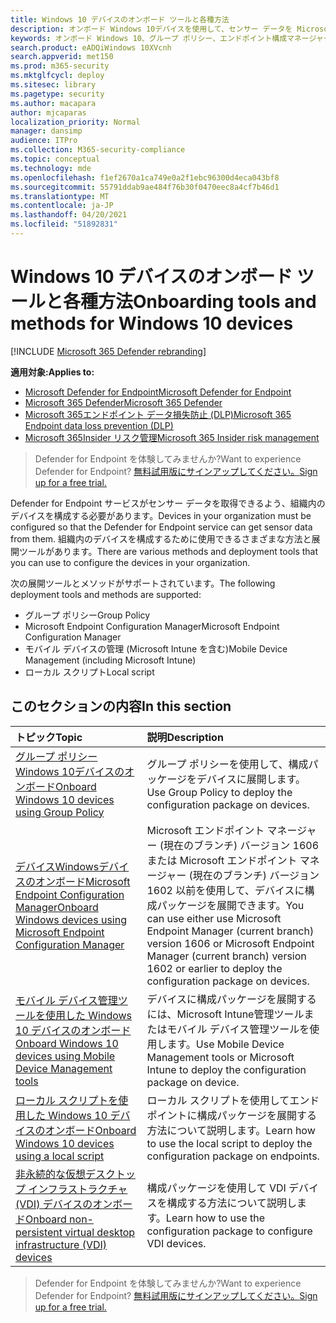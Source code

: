 ```yaml
---
title: Windows 10 デバイスのオンボード ツールと各種方法
description: オンボード Windows 10デバイスを使用して、センサー データを Microsoft Defender for Endpoint センサーに送信できます。
keywords: オンボード Windows 10、グループ ポリシー、エンドポイント構成マネージャー、モバイル デバイス管理、ローカル スクリプト、gp、sccm、mdm、intune
search.product: eADQiWindows 10XVcnh
search.appverid: met150
ms.prod: m365-security
ms.mktglfcycl: deploy
ms.sitesec: library
ms.pagetype: security
ms.author: macapara
author: mjcaparas
localization_priority: Normal
manager: dansimp
audience: ITPro
ms.collection: M365-security-compliance
ms.topic: conceptual
ms.technology: mde
ms.openlocfilehash: f1ef2670a1ca749e0a2f1ebc96300d4eca043bf8
ms.sourcegitcommit: 55791ddab9ae484f76b30f0470eec8a4cf7b46d1
ms.translationtype: MT
ms.contentlocale: ja-JP
ms.lasthandoff: 04/20/2021
ms.locfileid: "51892831"
---
```

# <a name="onboarding-tools-and-methods-for-windows-10-devices"></a><span data-ttu-id="195b4-104">Windows 10 デバイスのオンボード ツールと各種方法</span><span class="sxs-lookup"><span data-stu-id="195b4-104">Onboarding tools and methods for Windows 10 devices</span></span>

[!INCLUDE [Microsoft 365 Defender rebranding](../../includes/microsoft-defender.md)]

<span data-ttu-id="195b4-105">**適用対象:**</span><span class="sxs-lookup"><span data-stu-id="195b4-105">**Applies to:**</span></span>
- [<span data-ttu-id="195b4-106">Microsoft Defender for Endpoint</span><span class="sxs-lookup"><span data-stu-id="195b4-106">Microsoft Defender for Endpoint</span></span>](https://go.microsoft.com/fwlink/p/?linkid=2154037)
- [<span data-ttu-id="195b4-107">Microsoft 365 Defender</span><span class="sxs-lookup"><span data-stu-id="195b4-107">Microsoft 365 Defender</span></span>](https://go.microsoft.com/fwlink/?linkid=2118804)
- [<span data-ttu-id="195b4-108">Microsoft 365エンドポイント データ損失防止 (DLP)</span><span class="sxs-lookup"><span data-stu-id="195b4-108">Microsoft 365 Endpoint data loss prevention (DLP)</span></span>](/microsoft-365/compliance/endpoint-dlp-learn-about)
- [<span data-ttu-id="195b4-109">Microsoft 365Insider リスク管理</span><span class="sxs-lookup"><span data-stu-id="195b4-109">Microsoft 365 Insider risk management</span></span>](/microsoft-365/compliance/insider-risk-management)

><span data-ttu-id="195b4-110">Defender for Endpoint を体験してみませんか?</span><span class="sxs-lookup"><span data-stu-id="195b4-110">Want to experience Defender for Endpoint?</span></span> [<span data-ttu-id="195b4-111">無料試用版にサインアップしてください。</span><span class="sxs-lookup"><span data-stu-id="195b4-111">Sign up for a free trial.</span></span>](https://www.microsoft.com/microsoft-365/windows/microsoft-defender-atp?ocid=docs-wdatp-assignaccess-abovefoldlink)

<span data-ttu-id="195b4-112">Defender for Endpoint サービスがセンサー データを取得できるよう、組織内のデバイスを構成する必要があります。</span><span class="sxs-lookup"><span data-stu-id="195b4-112">Devices in your organization must be configured so that the Defender for Endpoint service can get sensor data from them.</span></span> <span data-ttu-id="195b4-113">組織内のデバイスを構成するために使用できるさまざまな方法と展開ツールがあります。</span><span class="sxs-lookup"><span data-stu-id="195b4-113">There are various methods and deployment tools that you can use to configure the devices in your organization.</span></span>

<span data-ttu-id="195b4-114">次の展開ツールとメソッドがサポートされています。</span><span class="sxs-lookup"><span data-stu-id="195b4-114">The following deployment tools and methods are supported:</span></span>

- <span data-ttu-id="195b4-115">グループ ポリシー</span><span class="sxs-lookup"><span data-stu-id="195b4-115">Group Policy</span></span>
- <span data-ttu-id="195b4-116">Microsoft Endpoint Configuration Manager</span><span class="sxs-lookup"><span data-stu-id="195b4-116">Microsoft Endpoint Configuration Manager</span></span>
- <span data-ttu-id="195b4-117">モバイル デバイスの管理 (Microsoft Intune を含む)</span><span class="sxs-lookup"><span data-stu-id="195b4-117">Mobile Device Management (including Microsoft Intune)</span></span>
- <span data-ttu-id="195b4-118">ローカル スクリプト</span><span class="sxs-lookup"><span data-stu-id="195b4-118">Local script</span></span>

## <a name="in-this-section"></a><span data-ttu-id="195b4-119">このセクションの内容</span><span class="sxs-lookup"><span data-stu-id="195b4-119">In this section</span></span>
<span data-ttu-id="195b4-120">トピック</span><span class="sxs-lookup"><span data-stu-id="195b4-120">Topic</span></span> | <span data-ttu-id="195b4-121">説明</span><span class="sxs-lookup"><span data-stu-id="195b4-121">Description</span></span>
:---|:---
[<span data-ttu-id="195b4-122">グループ ポリシー Windows 10デバイスのオンボード</span><span class="sxs-lookup"><span data-stu-id="195b4-122">Onboard Windows 10 devices using Group Policy</span></span>](configure-endpoints-gp.md) | <span data-ttu-id="195b4-123">グループ ポリシーを使用して、構成パッケージをデバイスに展開します。</span><span class="sxs-lookup"><span data-stu-id="195b4-123">Use Group Policy to deploy the configuration package on devices.</span></span>
[<span data-ttu-id="195b4-124">デバイスWindowsデバイスのオンボードMicrosoft Endpoint Configuration Manager</span><span class="sxs-lookup"><span data-stu-id="195b4-124">Onboard Windows devices using Microsoft Endpoint Configuration Manager</span></span>](configure-endpoints-sccm.md) | <span data-ttu-id="195b4-125">Microsoft エンドポイント マネージャー (現在のブランチ) バージョン 1606 または Microsoft エンドポイント マネージャー (現在のブランチ) バージョン 1602 以前を使用して、デバイスに構成パッケージを展開できます。</span><span class="sxs-lookup"><span data-stu-id="195b4-125">You can use either use Microsoft Endpoint Manager (current branch) version 1606 or Microsoft Endpoint Manager (current branch) version 1602 or earlier to deploy the configuration package on devices.</span></span>
[<span data-ttu-id="195b4-126">モバイル デバイス管理ツールを使用した Windows 10 デバイスのオンボード</span><span class="sxs-lookup"><span data-stu-id="195b4-126">Onboard Windows 10 devices using Mobile Device Management tools</span></span>](configure-endpoints-mdm.md) | <span data-ttu-id="195b4-127">デバイスに構成パッケージを展開するには、Microsoft Intune管理ツールまたはモバイル デバイス管理ツールを使用します。</span><span class="sxs-lookup"><span data-stu-id="195b4-127">Use Mobile Device Management tools or Microsoft Intune to deploy the configuration package on device.</span></span>
[<span data-ttu-id="195b4-128">ローカル スクリプトを使用した Windows 10 デバイスのオンボード</span><span class="sxs-lookup"><span data-stu-id="195b4-128">Onboard Windows 10 devices using a local script</span></span>](configure-endpoints-script.md) | <span data-ttu-id="195b4-129">ローカル スクリプトを使用してエンドポイントに構成パッケージを展開する方法について説明します。</span><span class="sxs-lookup"><span data-stu-id="195b4-129">Learn how to use the local script to deploy the configuration package on endpoints.</span></span>
[<span data-ttu-id="195b4-130">非永続的な仮想デスクトップ インフラストラクチャ (VDI) デバイスのオンボード</span><span class="sxs-lookup"><span data-stu-id="195b4-130">Onboard non-persistent virtual desktop infrastructure (VDI) devices</span></span>](configure-endpoints-vdi.md) | <span data-ttu-id="195b4-131">構成パッケージを使用して VDI デバイスを構成する方法について説明します。</span><span class="sxs-lookup"><span data-stu-id="195b4-131">Learn how to use the configuration package to configure VDI devices.</span></span>


><span data-ttu-id="195b4-132">Defender for Endpoint を体験してみませんか?</span><span class="sxs-lookup"><span data-stu-id="195b4-132">Want to experience Defender for Endpoint?</span></span> [<span data-ttu-id="195b4-133">無料試用版にサインアップしてください。</span><span class="sxs-lookup"><span data-stu-id="195b4-133">Sign up for a free trial.</span></span>](https://www.microsoft.com/microsoft-365/windows/microsoft-defender-atp?ocid=docs-wdatp-configureendpoints-belowfoldlink)
